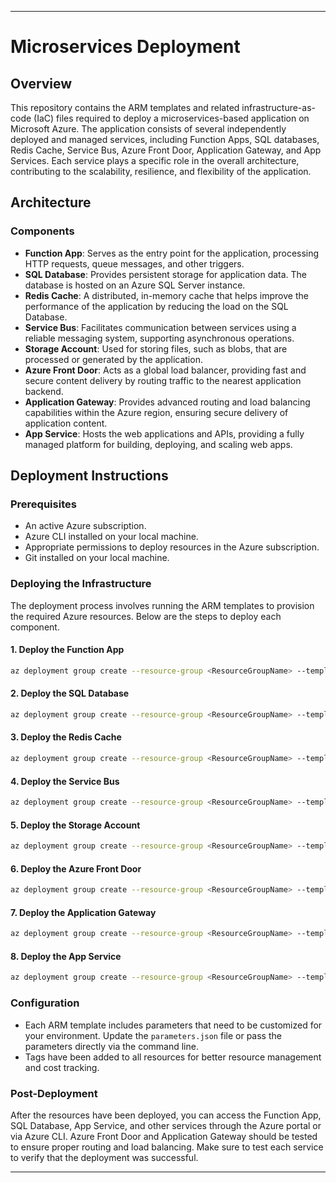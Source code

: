 
---

# Microservices Deployment

## Overview

This repository contains the ARM templates and related infrastructure-as-code (IaC) files required to deploy a microservices-based application on Microsoft Azure. The application consists of several independently deployed and managed services, including Function Apps, SQL databases, Redis Cache, Service Bus, Azure Front Door, Application Gateway, and App Services. Each service plays a specific role in the overall architecture, contributing to the scalability, resilience, and flexibility of the application.

## Architecture

### Components

- **Function App**: Serves as the entry point for the application, processing HTTP requests, queue messages, and other triggers.
- **SQL Database**: Provides persistent storage for application data. The database is hosted on an Azure SQL Server instance.
- **Redis Cache**: A distributed, in-memory cache that helps improve the performance of the application by reducing the load on the SQL Database.
- **Service Bus**: Facilitates communication between services using a reliable messaging system, supporting asynchronous operations.
- **Storage Account**: Used for storing files, such as blobs, that are processed or generated by the application.
- **Azure Front Door**: Acts as a global load balancer, providing fast and secure content delivery by routing traffic to the nearest application backend.
- **Application Gateway**: Provides advanced routing and load balancing capabilities within the Azure region, ensuring secure delivery of application content.
- **App Service**: Hosts the web applications and APIs, providing a fully managed platform for building, deploying, and scaling web apps.

## Deployment Instructions

### Prerequisites

- An active Azure subscription.
- Azure CLI installed on your local machine.
- Appropriate permissions to deploy resources in the Azure subscription.
- Git installed on your local machine.

### Deploying the Infrastructure

The deployment process involves running the ARM templates to provision the required Azure resources. Below are the steps to deploy each component.

#### 1. Deploy the Function App

```bash
az deployment group create --resource-group <ResourceGroupName> --template-file azure-function-prem-template.json --parameters @parameters.json
```

#### 2. Deploy the SQL Database

```bash
az deployment group create --resource-group <ResourceGroupName> --template-file azure-sql-template.json --parameters @parameters.json
```

#### 3. Deploy the Redis Cache

```bash
az deployment group create --resource-group <ResourceGroupName> --template-file redis-cache-template.json --parameters @parameters.json
```

#### 4. Deploy the Service Bus

```bash
az deployment group create --resource-group <ResourceGroupName> --template-file service-bus-template.json --parameters @parameters.json
```

#### 5. Deploy the Storage Account

```bash
az deployment group create --resource-group <ResourceGroupName> --template-file storage-account-template.json --parameters @parameters.json
```

#### 6. Deploy the Azure Front Door

```bash
az deployment group create --resource-group <ResourceGroupName> --template-file azure-front-door-template.json --parameters @parameters.json
```

#### 7. Deploy the Application Gateway

```bash
az deployment group create --resource-group <ResourceGroupName> --template-file app-gateway-template.json --parameters @parameters.json
```

#### 8. Deploy the App Service

```bash
az deployment group create --resource-group <ResourceGroupName> --template-file app-service-template.json --parameters @parameters.json
```

### Configuration

- Each ARM template includes parameters that need to be customized for your environment. Update the `parameters.json` file or pass the parameters directly via the command line.
- Tags have been added to all resources for better resource management and cost tracking.

### Post-Deployment

After the resources have been deployed, you can access the Function App, SQL Database, App Service, and other services through the Azure portal or via Azure CLI. Azure Front Door and Application Gateway should be tested to ensure proper routing and load balancing. Make sure to test each service to verify that the deployment was successful.

---
